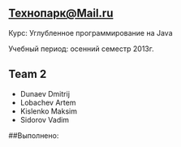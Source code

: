Технопарк@Mail.ru
-----
 
Курс: Углубленное программирование на Java
 
Учебный период: осенний семестр 2013г.


## Team 2
* Dunaev Dmitrij
* Lobachev Artem
* Kislenko Maksim
* Sidorov Vadim

##Выполнено:

